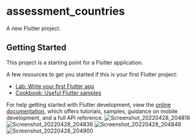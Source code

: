 # assessment_countries

A new Flutter project.

## Getting Started

This project is a starting point for a Flutter application.

A few resources to get you started if this is your first Flutter project:

- [Lab: Write your first Flutter app](https://docs.flutter.dev/get-started/codelab)
- [Cookbook: Useful Flutter samples](https://docs.flutter.dev/cookbook)

For help getting started with Flutter development, view the
[online documentation](https://docs.flutter.dev/), which offers tutorials,
samples, guidance on mobile development, and a full API reference.
![Screenshot_20220428_204818](https://user-images.githubusercontent.com/44414204/165815857-9412ffb8-99bc-4ed9-8380-51e70830b49a.png)
![Screenshot_20220428_204836](https://user-images.githubusercontent.com/44414204/165815884-4fd71416-57b2-4edc-9c0f-f5935dde7ad7.png)
![Screenshot_20220428_204848](https://user-images.githubusercontent.com/44414204/165815961-8337280c-468d-41c4-ab22-7ad88bf9e5eb.png)
![Screenshot_20220428_204900](https://user-images.githubusercontent.com/44414204/165815970-134f04fb-66cf-4bc1-9070-759a759e14ea.png)


